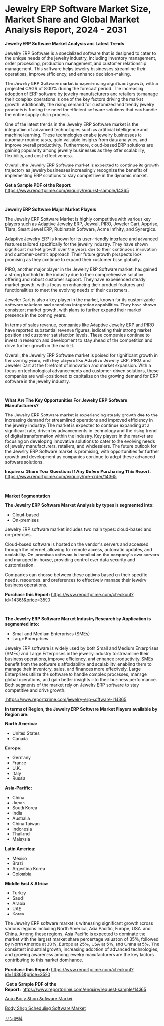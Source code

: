 <p><h1>Jewelry ERP Software Market Size, Market Share and Global Market Analysis Report, 2024 - 2031</h1></p><p><strong>Jewelry ERP Software Market Analysis and Latest Trends</strong></p>
<p><p>Jewelry ERP Software is a specialized software that is designed to cater to the unique needs of the jewelry industry, including inventory management, order processing, production management, and customer relationship management. This software helps jewelry businesses streamline their operations, improve efficiency, and enhance decision-making.</p><p>The Jewelry ERP Software market is experiencing significant growth, with a projected CAGR of 8.00% during the forecast period. The increasing adoption of ERP software by jewelry manufacturers and retailers to manage their complex operations is one of the key factors driving the market growth. Additionally, the rising demand for customized and trendy jewelry products is fueling the need for efficient software solutions that can handle the entire supply chain process.</p><p>One of the latest trends in the Jewelry ERP Software market is the integration of advanced technologies such as artificial intelligence and machine learning. These technologies enable jewelry businesses to automate routine tasks, gain valuable insights from data analytics, and improve overall productivity. Furthermore, cloud-based ERP solutions are gaining popularity among jewelry businesses as they offer scalability, flexibility, and cost-effectiveness.</p><p>Overall, the Jewelry ERP Software market is expected to continue its growth trajectory as jewelry businesses increasingly recognize the benefits of implementing ERP solutions to stay competitive in the dynamic market.</p></p>
<p><strong>Get a Sample PDF of the Report:&nbsp;</strong> <a href="https://www.reportprime.com/enquiry/request-sample/14365">https://www.reportprime.com/enquiry/request-sample/14365</a></p>
<p>&nbsp;</p>
<p><strong>Jewelry ERP Software Major Market Players</strong></p>
<p><p>The Jewelry ERP Software Market is highly competitive with various key players such as Adaptive Jewelry ERP, Jeweal, PIRO, Jeweler Cart, Apprise, Tiara, Smart Jewel ERP, Rubinstein Software, Acme Infinity, and Synergics. </p><p>Adaptive Jewelry ERP is known for its user-friendly interface and advanced features tailored specifically for the jewelry industry. They have shown significant market growth over the years due to their continuous innovation and customer-centric approach. Their future growth prospects look promising as they continue to expand their customer base globally.</p><p>PIRO, another major player in the Jewelry ERP Software market, has gained a strong foothold in the industry due to their comprehensive solution offering and robust customer support. They have experienced steady market growth, with a focus on enhancing their product features and functionalities to meet the evolving needs of their customers.</p><p>Jeweler Cart is also a key player in the market, known for its customizable software solutions and seamless integration capabilities. They have shown consistent market growth, with plans to further expand their market presence in the coming years.</p><p>In terms of sales revenue, companies like Adaptive Jewelry ERP and PIRO have reported substantial revenue figures, indicating their strong market position and customer satisfaction levels. These companies continue to invest in research and development to stay ahead of the competition and drive further growth in the market.</p><p>Overall, the Jewelry ERP Software market is poised for significant growth in the coming years, with key players like Adaptive Jewelry ERP, PIRO, and Jeweler Cart at the forefront of innovation and market expansion. With a focus on technological advancements and customer-driven solutions, these companies are well-positioned to capitalize on the growing demand for ERP software in the jewelry industry.</p></p>
<p>&nbsp;</p>
<p><strong>What Are The Key Opportunities For Jewelry ERP Software Manufacturers?</strong></p>
<p><p>The Jewelry ERP Software market is experiencing steady growth due to the increasing demand for streamlined operations and improved efficiency in the jewelry industry. The market is expected to continue expanding at a significant rate, driven by advancements in technology and the rising trend of digital transformation within the industry. Key players in the market are focusing on developing innovative solutions to cater to the evolving needs of jewelry manufacturers, retailers, and wholesalers. The future outlook for the Jewelry ERP Software market is promising, with opportunities for further growth and development as companies continue to adopt these advanced software solutions.</p></p>
<p><strong>Inquire or Share Your Questions If Any Before Purchasing This Report:</strong> <a href="https://www.reportprime.com/enquiry/pre-order/14365">https://www.reportprime.com/enquiry/pre-order/14365</a></p>
<p>&nbsp;</p>
<p><strong>Market Segmentation</strong></p>
<p><strong>The Jewelry ERP Software Market Analysis by types is segmented into:</strong></p>
<p><ul><li>Cloud-based</li><li>On-premises</li></ul></p>
<p><p>Jewelry ERP software market includes two main types: cloud-based and on-premises. </p><p>Cloud-based software is hosted on the vendor's servers and accessed through the internet, allowing for remote access, automatic updates, and scalability. On-premises software is installed on the company's own servers and managed in-house, providing control over data security and customization. </p><p>Companies can choose between these options based on their specific needs, resources, and preferences to effectively manage their jewelry business operations.</p></p>
<p><strong>Purchase this Report:&nbsp;</strong><a href="https://www.reportprime.com/checkout?id=14365&price=3590">https://www.reportprime.com/checkout?id=14365&price=3590</a></p>
<p>&nbsp;</p>
<p><strong>The Jewelry ERP Software Market Industry Research by Application is segmented into:</strong></p>
<p><ul><li>Small and Medium Enterprises (SMEs)</li><li>Large Enterprises</li></ul></p>
<p><p>Jewelry ERP software is widely used by both Small and Medium Enterprises (SMEs) and Large Enterprises in the jewelry industry to streamline their business operations, improve efficiency, and enhance productivity. SMEs benefit from the software's affordability and scalability, enabling them to manage their inventory, sales, and finances more effectively. Large Enterprises utilize the software to handle complex processes, manage global operations, and gain better insights into their business performance. Both segments of the market rely on Jewelry ERP software to stay competitive and drive growth.</p></p>
<p><a href="https://www.reportprime.com/jewelry-erp-software-r14365">&nbsp;https://www.reportprime.com/jewelry-erp-software-r14365</a></p>
<p><strong>In terms of Region, the Jewelry ERP Software Market Players available by Region are:</strong></p>
<p>
    <p> <strong> North America: </strong>
        <ul>
            <li>United States</li>
            <li>Canada</li>
        </ul>
        </p> 
    <p> <strong> Europe: </strong>
        <ul>
            <li>Germany</li>
            <li>France</li>
            <li>U.K.</li>
            <li>Italy</li>
            <li>Russia</li>
        </ul>
        </p> 
    <p> <strong> Asia-Pacific: </strong>
        <ul>
            <li>China</li>
            <li>Japan</li>
            <li>South Korea</li>
            <li>India</li>
            <li>Australia</li>
            <li>China Taiwan</li>
            <li>Indonesia</li>
            <li>Thailand</li>
            <li>Malaysia</li>
        </ul>
        </p> 
    <p> <strong> Latin America: </strong>
        <ul>
            <li>Mexico</li>
            <li>Brazil</li>
            <li>Argentina Korea</li>
            <li>Colombia</li>
        </ul>
        </p> 
    <p> <strong> Middle East & Africa: </strong>
        <ul>
            <li>Turkey</li>
            <li>Saudi</li>
            <li>Arabia</li>
            <li>UAE</li>
            <li>Korea</li>
        </ul>
    </p>
    </p>
<p><p>The Jewelry ERP software market is witnessing significant growth across various regions including North America, Asia Pacific, Europe, USA, and China. Among these regions, Asia Pacific is expected to dominate the market with the largest market share percentage valuation of 35%, followed by North America at 30%, Europe at 25%, USA at 5%, and China at 5%. The consistent industrial growth, increasing adoption of advanced technologies, and growing awareness among jewelry manufacturers are the key factors contributing to this market dominance.</p></p>
<p><strong>Purchase this Report: </strong><a href="https://www.reportprime.com/checkout?id=14365&price=3590">https://www.reportprime.com/checkout?id=14365&price=3590</a></p>
<p>&nbsp;<strong>Get a Sample PDF of the Report:&nbsp;&nbsp;</strong><a href="https://www.reportprime.com/enquiry/request-sample/14365">https://www.reportprime.com/enquiry/request-sample/14365</a></p>
<p><strong></strong></p>
<p><p><a href="https://github.com/jaidynmorantestelletmjzya/Market-Research-Report-List-2/blob/main/auto-body-shop-software-market.md">Auto Body Shop Software Market</a></p><p><a href="https://github.com/ruddyyedelwadw/Market-Research-Report-List-2/blob/main/body-shop-scheduling-software-market.md">Body Shop Scheduling Software Market</a></p><p><a href="https://github.com/SantosDicki04/Market-Research-Report-List-1/blob/main/541589025309.md">リン肥料</a></p></p>
